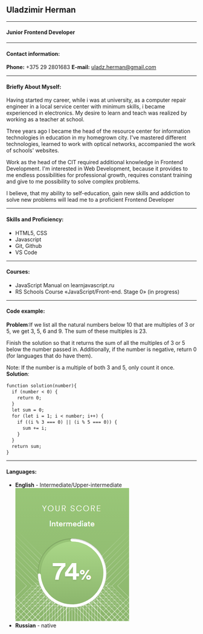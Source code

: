 ## Uladzimir Herman
---
#### Junior Frontend Developer
***
#### Contact information:

**Phone:** +375 29 2801683
**E-mail:** uladz.herman@gmail.com
___
#### Briefly About Myself:
Having started my career, while i was at university, as a computer repair engineer in a local service center with minimum skills, i became experienced in electronics. My desire to learn and teach was realized by working as a teacher at school.

Three years ago  I became the head of the resource center for information technologies in education in my homegrown city. I've mastered different technologies, learned to work with optical networks, accompanied the work of schools' websites.

Work as the head of the CIT required additional knowledge in Frontend Development. I'm interested in Web Development, because it provides to me endless possibilities for professional growth, requires constant training and give to me possibility to solve complex problems.

I believe, that my ability to self-education, gain new skills and addiction to solve new problems will lead me to a proficient Frontend Developer
___
#### Skills and Proficiency:

* HTML5, CSS
* Javascript
* Git, Github
* VS Code
____
#### Courses: 
* JavaScript Manual on learnjavascript.ru
* RS Schools Course «JavaScript/Front-end. Stage 0» (in progress)

____
#### Code example:
**Problem**:If we list all the natural numbers below 10 that are multiples of 3 or 5, we get 3, 5, 6 and 9. The sum of these multiples is 23.

Finish the solution so that it returns the sum of all the multiples of 3 or 5 below the number passed in. Additionally, if the number is negative, return 0 (for languages that do have them).

Note: If the number is a multiple of both 3 and 5, only count it once.
**Solution**:
```
function solution(number){
  if (number < 0) {
    return 0;
  }
  let sum = 0;
  for (let i = 1; i < number; i++) {
    if ((i % 3 === 0) || (i % 5 === 0)) {
      sum += i;
    }
  }
  return sum;
}
```
____
#### Languages:

* **English** - Intermediate/Upper-intermediate
![efset_percentage](https://github.com/mesandman92/rsschool-cv/raw/gh-pages/img/efset_percentage.png)
* **Russian** - native